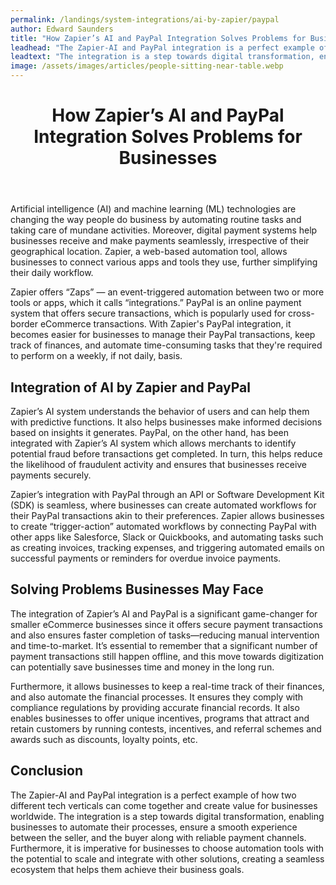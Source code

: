 ```yaml
---
permalink: /landings/system-integrations/ai-by-zapier/paypal
author: Edward Saunders
title: "How Zapier’s AI and PayPal Integration Solves Problems for Businesses"
leadhead: "The Zapier-AI and PayPal integration is a perfect example of how two different tech verticals can come together and create value for businesses worldwide"
leadtext: "The integration is a step towards digital transformation, enabling businesses to automate their processes, ensure a smooth experience between the seller, and the buyer along with reliable payment channels. Furthermore, it is imperative for businesses to choose automation tools with the potential to scale and integrate with other solutions, creating a seamless ecosystem that helps them achieve their business goals."
image: /assets/images/articles/people-sitting-near-table.webp
---
```

<div class="arttext">	<header>
		<h1>How Zapier’s AI and PayPal Integration Solves Problems for Businesses</h1>
	</header>
	<main>
		<p>Artificial intelligence (AI) and machine learning (ML) technologies are changing the way people do business by automating routine tasks and taking care of mundane activities. Moreover, digital payment systems help businesses receive and make payments seamlessly, irrespective of their geographical location. Zapier, a web-based automation tool, allows businesses to connect various apps and tools they use, further simplifying their daily workflow. </p>
		<p>Zapier offers “Zaps” — an event-triggered automation between two or more tools or apps, which it calls “integrations.” PayPal is an online payment system that offers secure transactions, which is popularly used for cross-border eCommerce transactions. With Zapier's PayPal integration, it becomes easier for businesses to manage their PayPal transactions, keep track of finances, and automate time-consuming tasks that they're required to perform on a weekly, if not daily, basis.</p>
		<h2>Integration of AI by Zapier and PayPal</h2>
		<p>Zapier’s AI system understands the behavior of users and can help them with predictive functions. It also helps businesses make informed decisions based on insights it generates. PayPal, on the other hand, has been integrated with Zapier’s AI system which allows merchants to identify potential fraud before transactions get completed. In turn, this helps reduce the likelihood of fraudulent activity and ensures that businesses receive payments securely.</p>
		<p>Zapier’s integration with PayPal through an API or Software Development Kit (SDK) is seamless, where businesses can create automated workflows for their PayPal transactions akin to their preferences. Zapier allows businesses to create “trigger-action” automated workflows by connecting PayPal with other apps like Salesforce, Slack or Quickbooks, and automating tasks such as creating invoices, tracking expenses, and triggering automated emails on successful payments or reminders for overdue invoice payments.</p>
		<h2>Solving Problems Businesses May Face</h2>
		<p>The integration of Zapier’s AI and PayPal is a significant game-changer for smaller eCommerce businesses since it offers secure payment transactions and also ensures faster completion of tasks—reducing manual intervention and time-to-market. It’s essential to remember that a significant number of payment transactions still happen offline, and this move towards digitization can potentially save businesses time and money in the long run.</p>
		<p>Furthermore, it allows businesses to keep a real-time track of their finances, and also automate the financial processes. It ensures they comply with compliance regulations by providing accurate financial records. It also enables businesses to offer unique incentives, programs that attract and retain customers by running contests, incentives, and referral schemes and awards such as discounts, loyalty points, etc.</p>
		<h2>Conclusion</h2>
		<p>The Zapier-AI and PayPal integration is a perfect example of how two different tech verticals can come together and create value for businesses worldwide. The integration is a step towards digital transformation, enabling businesses to automate their processes, ensure a smooth experience between the seller, and the buyer along with reliable payment channels. Furthermore, it is imperative for businesses to choose automation tools with the potential to scale and integrate with other solutions, creating a seamless ecosystem that helps them achieve their business goals.</p>
	</main>
</div>